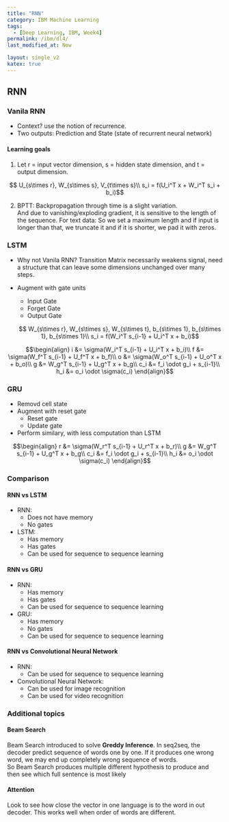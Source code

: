 ```yaml
---
title: "RNN"
category: IBM Machine Learning
tags:
  - [Deep Learning, IBM, Week4]
permalink: /ibm/dl4/
last_modified_at: Now

layout: single_v2
katex: true
---
```


## RNN

### Vanila RNN
- Context? use the notion of recurrence. 
- Two outputs: Prediction and State (state of recurrent neural network)

#### Learning goals

1. Let r = input vector dimension, s = hidden state dimension, and t = output dimension.

$$ U_{s\times r}, W_{s\times s}, V_{t\times s}\\
s_i = f(U_i^T x + W_i^T s_i + b_i)$$

2. BPTT: Backpropagation through time is a slight variation.\
And due to vanishing/exploding gradient, it is sensitive to the length of the sequence. For text data: So we set a maximum length and if input is longer than that, we truncate it and if it is shorter, we pad it with zeros.

### LSTM
- Why not Vanila RNN? Transition Matrix necessarily weakens signal, need a structure that can leave some dimensions unchanged over many steps.
- Augment with gate units
  - Input Gate
  - Forget Gate
  - Output Gate

  $$ W_{s\times r}, W_{s\times s}, W_{s\times t}, b_{s\times 1}, b_{s\times 1}, b_{s\times 1}\\
  s_i = f(W_i^T s_{i-1} + U_i^T x + b_i)$$
  
$$\begin{align}
  i &= \sigma(W_i^T s_{i-1} + U_i^T x + b_i)\\
  f &= \sigma(W_f^T s_{i-1} + U_f^T x + b_f)\\
  o &= \sigma(W_o^T s_{i-1} + U_o^T x + b_o)\\
  g &= W_g^T s_{i-1} + U_g^T x + b_g\\
  c_i &= f_i \odot g_i + s_{i-1}\\
  h_i &= o_i \odot \sigma(c_i)
\end{align}$$

### GRU
- Removd cell state
- Augment with reset gate
  - Reset gate
  - Update gate
- Perform similary, with less computation than LSTM

$$\begin{align}
  r &= \sigma(W_r^T s_{i-1} + U_r^T x + b_r)\\
  g &= W_g^T s_{i-1} + U_g^T x + b_g\\
  c_i &= f_i \odot g_i + s_{i-1}\\
  h_i &= o_i \odot \sigma(c_i)
\end{align}$$

### Comparison
#### RNN vs LSTM
- RNN:
  - Does not have memory
  - No gates
- LSTM:
  - Has memory
  - Has gates
  - Can be used for sequence to sequence learning

#### RNN vs GRU
- RNN:
  - Has memory
  - Has gates
  - Can be used for sequence to sequence learning
- GRU:
  - Has memory
  - No gates
  - Can be used for sequence to sequence learning

#### RNN vs Convolutional Neural Network
- RNN:
  - Can be used for sequence to sequence learning
- Convolutional Neural Network:
  - Can be used for image recognition
  - Can be used for video recognition



### Additional topics
#### Beam Search
Beam Search introduced to solve **Greddy Inference**. In seq2seq, the decoder predict sequence of words one by one. If it produces one wrong word, we may end up completely wrong sequence of words.\
So Beam Search produces multiple different hypothesis to produce and then see which full sentence is most likely

#### Attention
Look to see how close the vector in one language is to the word in out decoder. This works well when order of words are different.
